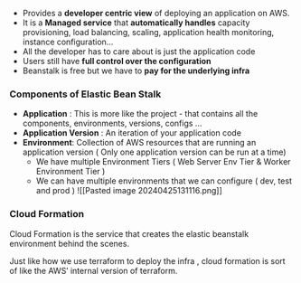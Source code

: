- Provides a **developer centric view** of deploying an application on AWS.
- It is a **Managed service** that **automatically handles** capacity provisioning, load balancing, scaling, application health monitoring, instance configuration…
- All the developer has to care about is just the application code
- Users still have **full control over the configuration** 
- Beanstalk is free but we have to **pay for the underlying infra**

### Components of Elastic Bean Stalk

- **Application** : This is more like the project - that contains all the components, environments, versions, configs …
- **Application Version** : An iteration of your application code
- **Environment**: Collection of AWS resources that are running an application version ( Only one application version can be run at a time)
	- We have multiple Environment Tiers ( Web Server Env Tier & Worker Environment Tier )
	- We can have multiple environments that we can configure ( dev, test and prod )
![[Pasted image 20240425131116.png]]


### Cloud Formation

Cloud Formation is the service that creates the elastic beanstalk environment behind the scenes. 

Just like how we use terraform to deploy the infra , cloud formation is sort of like the AWS’ internal version of terraform.